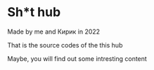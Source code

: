 # Sh*t hub
Made by me and Кирик in 2022

That is the source codes of the this hub

Maybe, you will find out some intresting content
